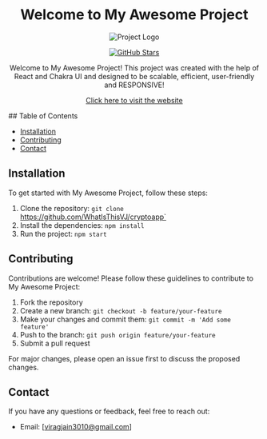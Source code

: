 <h1 align="center">Welcome to My Awesome Project</h1>

<p align="center">
  <img src="https://cryptoapp-logo-url" alt="Project Logo" />
</p>

<p align="center">
  <a href="https://github.com/WhatIsThisVJ/cryptoapp">
    <img src="https://img.shields.io/github/stars/WhatIsThisVJ/cryptoapp?style=social" alt="GitHub Stars" />
  </a>
</p>

<p align="center">
  Welcome to My Awesome Project! This project was created with the help of React and Chakra UI and designed to be scalable, efficient, user-friendly and RESPONSIVE!
</p>
<p align="center" >
<a href="cryptoapp-two-sandy.vercel.app/">
    Click here to visit the website
</a>
</p>
## Table of Contents

- [Installation](#installation)
- [Contributing](#contributing)
- [Contact](#contact)

## Installation

To get started with My Awesome Project, follow these steps:

1. Clone the repository: `git clone `https://github.com/WhatIsThisVJ/cryptoapp`
2. Install the dependencies: `npm install`
3. Run the project: `npm start`

## Contributing

Contributions are welcome! Please follow these guidelines to contribute to My Awesome Project:

1. Fork the repository
2. Create a new branch: `git checkout -b feature/your-feature`
3. Make your changes and commit them: `git commit -m 'Add some feature'`
4. Push to the branch: `git push origin feature/your-feature`
5. Submit a pull request

For major changes, please open an issue first to discuss the proposed changes.

## Contact

If you have any questions or feedback, feel free to reach out:

- Email: [viragjain3010@gmail.com]
